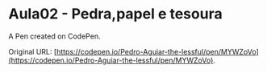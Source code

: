 # Aula02 - Pedra,papel e tesoura

A Pen created on CodePen.

Original URL: [https://codepen.io/Pedro-Aguiar-the-lessful/pen/MYWZoVo](https://codepen.io/Pedro-Aguiar-the-lessful/pen/MYWZoVo).

